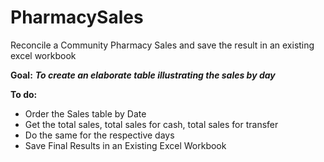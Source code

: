 # PharmacySales
Reconcile a Community Pharmacy Sales and save the result in an existing excel workbook 


**Goal:**
***To create an elaborate table illustrating the sales by day***

**To do:**
- Order the Sales table by Date
- Get the total sales, total sales for cash, total sales for transfer
- Do the same for the respective days
- Save Final Results in an Existing Excel Workbook
